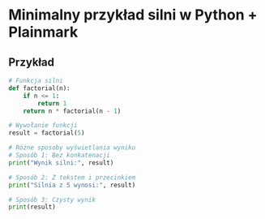 # Minimalny przykład silni w Python + Plainmark

## Przykład

```python plainmark
# Funkcja silni
def factorial(n):
    if n <= 1:
        return 1
    return n * factorial(n - 1)

# Wywołanie funkcji
result = factorial(5)

# Różne sposoby wyświetlania wyniku
# Sposób 1: Bez konkatenacji
print("Wynik silni:", result)

# Sposób 2: Z tekstem i przecinkiem
print("Silnia z 5 wynosi:", result)

# Sposób 3: Czysty wynik
print(result)
```